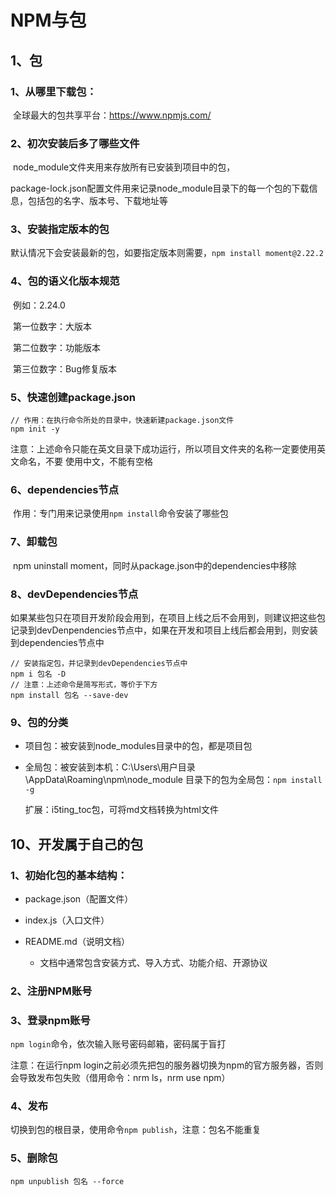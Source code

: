 # NPM与包

## 1、包

### 	1、从哪里下载包：

​		全球最大的包共享平台：https://www.npmjs.com/

### 	2、初次安装后多了哪些文件

​		node_module文件夹用来存放所有已安装到项目中的包，

​		package-lock.json配置文件用来记录node_module目录下的每一个包的下载信息，包括包的名字、版本号、下载地址等

### 	3、安装指定版本的包

​		默认情况下会安装最新的包，如要指定版本则需要，`npm install moment@2.22.2`

### 	4、包的语义化版本规范

​		例如：2.24.0

​		第一位数字：大版本

​		第二位数字：功能版本

​		第三位数字：Bug修复版本

### 	5、快速创建package.json	

```
// 作用：在执行命令所处的目录中，快速新建package.json文件
npm init -y
```

​		注意：上述命令只能在英文目录下成功运行，所以项目文件夹的名称一定要使用英文命名，不要					使用中文，不能有空格

### 	6、dependencies节点

​		作用：专门用来记录使用`npm install`命令安装了哪些包

### 	7、卸载包

​		npm uninstall moment，同时从package.json中的dependencies中移除

### 	8、devDependencies节点

​		如果某些包只在项目开发阶段会用到，在项目上线之后不会用到，则建议把这些包记录到devDenpendencies节点中，如果在开发和项目上线后都会用到，则安装到dependencies节点中

```
// 安装指定包，并记录到devDependencies节点中
npm i 包名 -D
// 注意：上述命令是简写形式，等价于下方
npm install 包名 --save-dev
```

### 	9、包的分类

- 项目包：被安装到node_modules目录中的包，都是项目包

- 全局包：被安装到本机：C:\Users\用户目录\AppData\Roaming\npm\node_module 目录下的包为全局包：`npm install -g`

  扩展：i5ting_toc包，可将md文档转换为html文件

## 10、开发属于自己的包

### 	1、初始化包的基本结构：

- package.json（配置文件）

- index.js（入口文件）

- README.md（说明文档）

  - 文档中通常包含安装方式、导入方式、功能介绍、开源协议

###   2、注册NPM账号

###   3、登录npm账号

`npm login`命令，依次输入账号密码邮箱，密码属于盲打

注意：在运行npm login之前必须先把包的服务器切换为npm的官方服务器，否则会导致发布包失败（借用命令：nrm ls，nrm use npm）

###   4、发布

切换到包的根目录，使用命令`npm publish`，注意：包名不能重复

###   5、删除包

`npm unpublish 包名 --force`